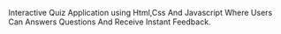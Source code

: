 Interactive Quiz Application using Html,Css And Javascript Where Users Can Answers Questions And Receive Instant Feedback.
